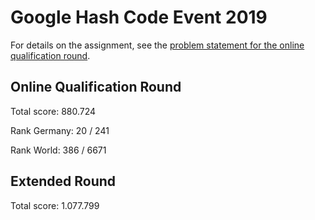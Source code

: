 # Google Hash Code Event 2019
For details on the assignment, see the [problem statement for the online qualification round](https://hashcode.withgoogle.com/past_editions.html).

## Online Qualification Round
Total score: 880.724

Rank Germany: 20 / 241

Rank World: 386 / 6671

## Extended Round
Total score: 1.077.799
